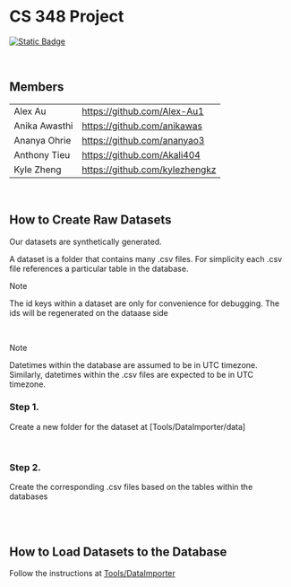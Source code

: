 # CS 348 Project

[![Static Badge](https://img.shields.io/badge/PostgreSQL-336690?style=for-the-badge)](https://www.postgresql.org/)

<br>

## Members
|     |     |
| --- | --- |
| Alex Au | https://github.com/Alex-Au1 |
| Anika Awasthi | https://github.com/anikawas |
| Ananya Ohrie | https://github.com/ananyao3 |
| Anthony Tieu | https://github.com/Akali404 |
| Kyle Zheng | https://github.com/kylezhengkz |

<br>

## How to Create Raw Datasets

Our datasets are synthetically generated.

A dataset is a folder that contains many .csv files. 
For simplicity each .csv file references a particular table in the database.

> [!NOTE]
> The id keys within a dataset are only for convenience for debugging.
> The ids will be regenerated on the dataase side

<br>

> [!NOTE]
> Datetimes within the database are assumed to be in UTC timezone.
> Similarly, datetimes within the .csv files are expected to be in UTC timezone.


### Step 1.
Create a new folder for the dataset at [Tools/DataImporter/data]

<br>

### Step 2.
Create the corresponding .csv files based on the tables within the databases

<br>
<br>

## How to Load Datasets to the Database

Follow the instructions at [Tools/DataImporter](Tools/DataImporter/README.md)
